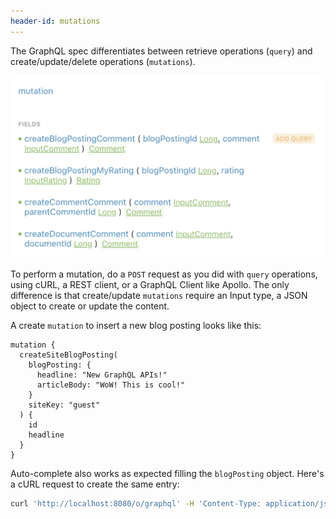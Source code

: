 ```yaml
---
header-id: mutations
---
```


The GraphQL spec differentiates between retrieve operations (`query`) and
create/update/delete operations (`mutations`). 

![Figure 1: The GraphQL Mutations list for Blog postings shows the possible operations.](../../../images/graphql-mutation.png)

To perform a mutation, do a `POST` request as you did with `query` operations,
using cURL, a REST client, or a GraphQL Client like Apollo. The only
difference is that create/update `mutations` require an Input type, a JSON
object to create or update the content.

A create `mutation` to insert a new blog posting looks like this:

```
mutation {
  createSiteBlogPosting(
    blogPosting: {
      headline: "New GraphQL APIs!"
      articleBody: "WoW! This is cool!"
    }
    siteKey: "guest"
  ) {
    id
    headline
  }
}
```

Auto-complete also works as expected filling the `blogPosting` object. Here's
a cURL request to create the same entry:

```bash
curl 'http://localhost:8080/o/graphql' -H 'Content-Type: application/json' -H 'Accept: application/json' -H 'Authorization: Basic dGVzdEBsaWZlcmF5LmNvbTp0ZXN0' --data-binary '{"query":"mutation {createSiteBlogPosting(blogPosting: {headline: \"New GraphQL APIs!\" articleBody: \"WoW! This is cool!\"} siteKey: \"guest\") {id headline}}","variables":{}}'
```

